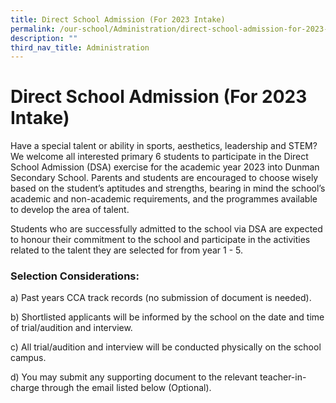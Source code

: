 ```yaml
---
title: Direct School Admission (For 2023 Intake)
permalink: /our-school/Administration/direct-school-admission-for-2023-intake/
description: ""
third_nav_title: Administration
---
```

# Direct School Admission (For 2023 Intake)

Have a special talent or ability in sports, aesthetics, leadership and STEM? We welcome all interested primary 6 students to participate in the Direct School Admission (DSA) exercise for the academic year 2023 into Dunman Secondary School.
Parents and students are encouraged to choose wisely based on the student’s aptitudes and strengths, bearing in mind the school’s academic and non-academic requirements, and the programmes available to develop the area of talent.

Students who are successfully admitted to the school via DSA are expected to honour their commitment to the school and participate in the activities related to the talent they are selected for from year 1 - 5.


### Selection Considerations:

a) Past years CCA track records (no submission of document is needed).

b) Shortlisted applicants will be informed by the school on the date and time of trial/audition and interview.

c) All trial/audition and interview will be conducted physically on the school campus.

d) You may submit any supporting document to the relevant teacher-in-charge through the email listed below (Optional).